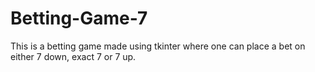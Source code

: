 # Betting-Game-7
This is a betting game made using tkinter where one can place a bet on either 7 down, exact 7 or 7 up.

